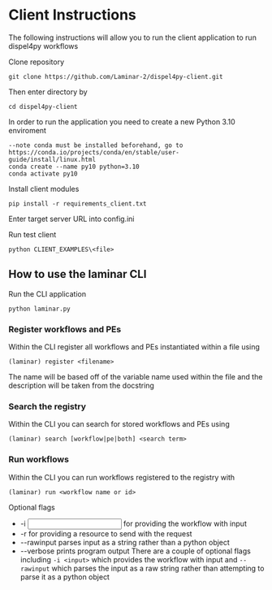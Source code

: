 # Client Instructions 

The following instructions will allow you to run the client application to run dispel4py workflows 

Clone repository 
```
git clone https://github.com/Laminar-2/dispel4py-client.git
```
Then enter directory by 
```
cd dispel4py-client
```
In order to run the application you need to create a new Python 3.10 enviroment 
```
--note conda must be installed beforehand, go to https://conda.io/projects/conda/en/stable/user-guide/install/linux.html
conda create --name py10 python=3.10
conda activate py10
```

Install client modules
```
pip install -r requirements_client.txt
```
Enter target server URL into config.ini

Run test client 
```
python CLIENT_EXAMPLES\<file>
```

## How to use the laminar CLI

Run the CLI application
```
python laminar.py
```

### Register workflows and PEs
Within the CLI register all workflows and PEs instantiated within a file using
```
(laminar) register <filename>
```
The name will be based off of the variable name used within the file and the description will be taken from the docstring

### Search the registry
Within the CLI you can search for stored workflows and PEs using
```
(laminar) search [workflow|pe|both] <search term>
```

### Run workflows
Within the CLI you can run workflows registered to the registry with
```
(laminar) run <workflow name or id> 
```
Optional flags
- -i <input> for providing the workflow with input
- -r <resource> for providing a resource to send with the request
- --rawinput parses input as a string rather than a python object
- --verbose prints program output
There are a couple of optional flags including `-i <input>` which provides the workflow with input and `--rawinput` which parses the input as a raw string rather than attempting to parse it as a python object



